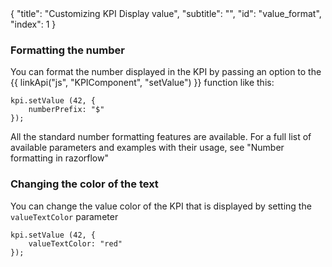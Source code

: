 <meta>
{
	"title": "Customizing KPI Display value",
	"subtitle": "",
	"id": "value_format",
	"index": 1
}
</meta>

### Formatting the number

You can format the number displayed in the KPI by passing an option to  the {{ linkApi("js", "KPIComponent", "setValue") }} function like this:

~~~
kpi.setValue (42, {
	numberPrefix: "$"
});
~~~

All the standard number formatting features are available. For a full list of available parameters and examples with their usage, see "Number formatting in razorflow"

### Changing the color of the text

You can change the value color of the KPI that is displayed by setting the `valueTextColor` parameter

~~~
kpi.setValue (42, {
	valueTextColor: "red"
});
~~~